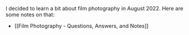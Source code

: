 I decided to learn a bit about film photography in August 2022. Here are some notes on that:
- [[Film Photography - Questions, Answers, and Notes]]